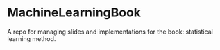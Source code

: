 # MachineLearningBook
A repo for managing slides and implementations for the book: statistical learning method.

